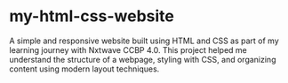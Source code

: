 # my-html-css-website
A simple and responsive website built using HTML and CSS as part of my learning journey with Nxtwave CCBP 4.0. This project helped me understand the structure of a webpage, styling with CSS, and organizing content using modern layout techniques.


